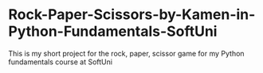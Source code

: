 # Rock-Paper-Scissors-by-Kamen-in-Python-Fundamentals-SoftUni
This is my short project for the rock, paper, scissor game for my Python fundamentals course at SoftUni
